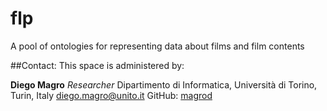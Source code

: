 
# flp
A pool of ontologies for representing data about films and film contents

##Contact:
This space is administered by:

**Diego Magro**
*Researcher*
Dipartimento di Informatica, Università di Torino,
Turin, Italy
<diego.magro@unito.it>
GitHub: [magrod](https://github.com/magrod)
